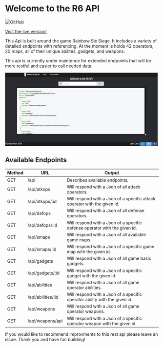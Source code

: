 # Welcome to the R6 API

![GitHub](https://img.shields.io/github/license/mashape/apistatus.svg)

[Visit the live version!](https://boiling-fjord-73796.herokuapp.com/)

This Api is built around the game Rainbow Six Siege. It includes a variety of detailed endpoints with referencing. At the moment is holds 42 operators, 20 maps, all of their unique abilites, gadgets, and weapons.

This api is currently under maintence for extended endpoints that will be more restful and easier to call needed data.

<img src='./assets/homescreenshot.png' width='500px'>

## Available Endpoints

| Method  | URL| Output |
| ------| ----- | -----|
| GET  | /api  | Describes available endpoints. |
| GET  | /api/atkops  | Will respond with a Json of all attack operators. |
| GET  | /api/atkops/:id  | Will respond with a Json of a specific attack operator with the given id. |
| GET  | /api/defops  | Will respond with a Json of all defense operators. |
| GET  | /api/defops/:id  | Will respond with a Json of a specific defense operator with the given id.|
| GET  | /api/smaps  | Will respond with a Json of all available game maps.|
| GET  | /api/smaps/:id  | Will respond with a Json of a specific game map with the given id.|
| GET  | /api/gadgets  | Will respond with a Json of all game basic gadgets.|
| GET  | /api/gadgets/:id  | Will respond with a Json of a specific gadget with the given id.|
| GET  | /api/abilities | Will respond with a Json of all game operator abilities.|
| GET  | /api/abilities/:id | Will respond with a Json of a specific operator ability with the given id.|
| GET  | /api/weapons | Will respond with a Json of all game operator weapons.|
| GET  | /api/weapons/api | Will respond with a Json of a specific operator weapon with the given id.|


If you would like to recommend improvments to this rest api please leave an issue. Thank you and have fun building!